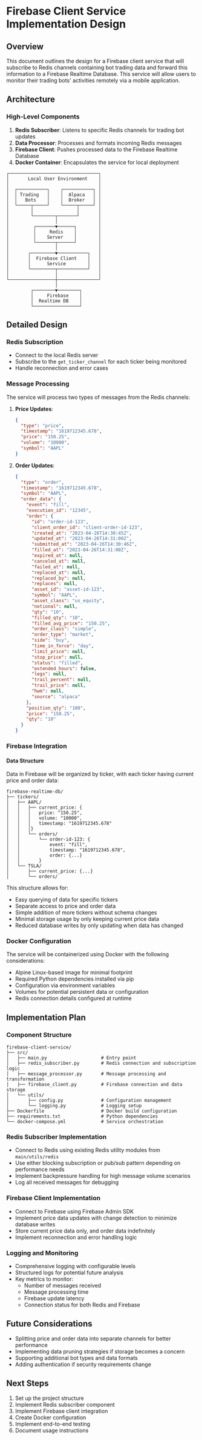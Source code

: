 # Firebase Client Service Implementation Design

## Overview
This document outlines the design for a Firebase client service that will subscribe to Redis channels containing bot trading data and forward this information to a Firebase Realtime Database. This service will allow users to monitor their trading bots' activities remotely via a mobile application.

## Architecture

### High-Level Components
1. **Redis Subscriber**: Listens to specific Redis channels for trading bot updates
2. **Data Processor**: Processes and formats incoming Redis messages
3. **Firebase Client**: Pushes processed data to the Firebase Realtime Database
4. **Docker Container**: Encapsulates the service for local deployment

```
┌─────────────────────────────────┐
│       Local User Environment    │
│                                 │
│  ┌───────────┐    ┌───────────┐ │
│  │ Trading   │    │  Alpaca   │ │
│  │   Bots    │    │  Broker   │ │
│  └─────┬─────┘    └─────┬─────┘ │
│        │                │       │
│        └────────┬───────┘       │
│                 │               │
│         ┌───────▼──────┐        │
│         │     Redis    │        │
│         │    Server    │        │
│         └───────┬──────┘        │
│                 │               │
│       ┌─────────▼───────────┐   │
│       │  Firebase Client    │   │
│       │      Service        │   │
│       └─────────┬───────────┘   │
│                 │               │
└─────────────────┼───────────────┘
                  │
         ┌────────▼────────┐
         │     Firebase    │
         │  Realtime DB    │
         └─────────────────┘
```

## Detailed Design

### Redis Subscription
- Connect to the local Redis server
- Subscribe to the `get_ticker_channel` for each ticker being monitored
- Handle reconnection and error cases

### Message Processing
The service will process two types of messages from the Redis channels:

1. **Price Updates**:
   ```json
   {
     "type": "price",
     "timestamp": "1619712345.678",
     "price": "150.25",
     "volume": "10000",
     "symbol": "AAPL"
   }
   ```

2. **Order Updates**:
   ```json
   {
     "type": "order",
     "timestamp": "1619712345.678",
     "symbol": "AAPL",
     "order_data": {
       "event": "fill",
       "execution_id": "12345",
       "order": {
         "id": "order-id-123",
         "client_order_id": "client-order-id-123",
         "created_at": "2023-04-26T14:30:45Z",
         "updated_at": "2023-04-26T14:31:00Z",
         "submitted_at": "2023-04-26T14:30:46Z",
         "filled_at": "2023-04-26T14:31:00Z",
         "expired_at": null,
         "canceled_at": null,
         "failed_at": null,
         "replaced_at": null,
         "replaced_by": null,
         "replaces": null,
         "asset_id": "asset-id-123",
         "symbol": "AAPL",
         "asset_class": "us_equity",
         "notional": null,
         "qty": "10",
         "filled_qty": "10",
         "filled_avg_price": "150.25",
         "order_class": "simple",
         "order_type": "market",
         "side": "buy",
         "time_in_force": "day",
         "limit_price": null,
         "stop_price": null,
         "status": "filled",
         "extended_hours": false,
         "legs": null,
         "trail_percent": null,
         "trail_price": null,
         "hwm": null,
         "source": "alpaca"
       },
       "position_qty": "100",
       "price": "150.25",
       "qty": "10"
     }
   }
   ```

### Firebase Integration

#### Data Structure
Data in Firebase will be organized by ticker, with each ticker having current price and order data:

```
firebase-realtime-db/
├── tickers/
│   ├── AAPL/
│   │   ├── current_price: { 
│   │   │   price: "150.25", 
│   │   │   volume: "10000", 
│   │   │   timestamp: "1619712345.678" 
│   │   │}
│   │   └── orders/
│   │       └── order-id-123: { 
│   │           event: "fill",
│   │           timestamp: "1619712345.678",
│   │           order: {...}
│   │       }
│   └── TSLA/
│       ├── current_price: {...}
│       └── orders/
```

This structure allows for:
- Easy querying of data for specific tickers
- Separate access to price and order data
- Simple addition of more tickers without schema changes
- Minimal storage usage by only keeping current price data
- Reduced database writes by only updating when data has changed

### Docker Configuration
The service will be containerized using Docker with the following considerations:
- Alpine Linux-based image for minimal footprint
- Required Python dependencies installed via pip
- Configuration via environment variables
- Volumes for potential persistent data or configuration
- Redis connection details configured at runtime

## Implementation Plan

### Component Structure
```
firebase-client-service/
├── src/
│   ├── main.py                    # Entry point
│   ├── redis_subscriber.py        # Redis connection and subscription logic
│   ├── message_processor.py       # Message processing and transformation
│   ├── firebase_client.py         # Firebase connection and data storage
│   └── utils/
│       ├── config.py              # Configuration management
│       └── logging.py             # Logging setup
├── Dockerfile                     # Docker build configuration
├── requirements.txt               # Python dependencies
└── docker-compose.yml             # Service orchestration
```

### Redis Subscriber Implementation
- Connect to Redis using existing Redis utility modules from `main/utils/redis`
- Use either blocking subscription or pub/sub pattern depending on performance needs
- Implement backpressure handling for high message volume scenarios
- Log all received messages for debugging

### Firebase Client Implementation
- Connect to Firebase using Firebase Admin SDK
- Implement price data updates with change detection to minimize database writes
- Store current price data only, and order data indefinitely
- Implement reconnection and error handling logic

### Logging and Monitoring
- Comprehensive logging with configurable levels
- Structured logs for potential future analysis
- Key metrics to monitor:
  - Number of messages received
  - Message processing time
  - Firebase update latency
  - Connection status for both Redis and Firebase

## Future Considerations
- Splitting price and order data into separate channels for better performance
- Implementing data pruning strategies if storage becomes a concern
- Supporting additional bot types and data formats
- Adding authentication if security requirements change

## Next Steps
1. Set up the project structure
2. Implement Redis subscriber component
3. Implement Firebase client integration
4. Create Docker configuration
5. Implement end-to-end testing
6. Document usage instructions
